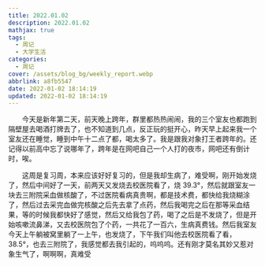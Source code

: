 ```yaml
---
title: 2022.01.02
description: 2022.01.02
mathjax: true
tags:
  - 周记
  - 大学生活
categories:
  - 周记
cover: /assets/blog_bg/weekly_report.webp
abbrlink: a8fb5547
date: 2022-01-02 18:14:19
updated: 2022-01-02 18:14:19
---
```


&emsp;&emsp;今天是新年第二天，前天晚上跨年，群里都热热闹闹，我的三个室友也都跑到隔壁屋去喝酒打牌去了，也不知道到几点，反正玩的挺开心，昨天早上起来我一个室友还在睡觉，睡到中午十二点了都，喝太多了。我是跟我对象打王者跨年的。还记得以前高中忘了说哪年了，跨年是在网吧自己一个人打的夜市，网吧还有倒计时，唉。

&emsp;&emsp;这周是复习周，本来应该好好复习的，但是我却生病了，难受啊，刚开始发烧了，然后中间好了一天，前两天又发烧去校医院看了，烧 39.3°，然后就跟室友一块去三附院采血做核酸了，不过医院看病真贵啊，都是技术费，都快给我烧糊涂了，然后过去采完血做完核酸之后先去拿了点药，然后我喝完之后在那等采血结果，等的时候我都快好了感觉，然后又给我包了药，喝了之后是不发烧了，但是开始咳嗽流鼻涕，又去校医院包了个药，一共花了一百六，生病真费钱。然后我室友今天上午躺被窝里躺了一上午，也发烧了，下午我们叫他去校医院看了看，38.5°，也去三附院了，我感觉都去我引起的，呜呜呜。还有刚才莫名其妙又惹对象生气了，啊啊啊，真难受
